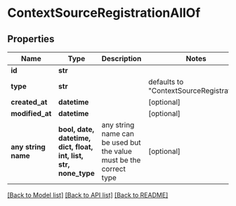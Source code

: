 # ContextSourceRegistrationAllOf


## Properties
Name | Type | Description | Notes
------------ | ------------- | ------------- | -------------
**id** | **str** |  | 
**type** | **str** |  | defaults to "ContextSourceRegistration"
**created_at** | **datetime** |  | [optional] 
**modified_at** | **datetime** |  | [optional] 
**any string name** | **bool, date, datetime, dict, float, int, list, str, none_type** | any string name can be used but the value must be the correct type | [optional]

[[Back to Model list]](../README.md#documentation-for-models) [[Back to API list]](../README.md#documentation-for-api-endpoints) [[Back to README]](../README.md)


